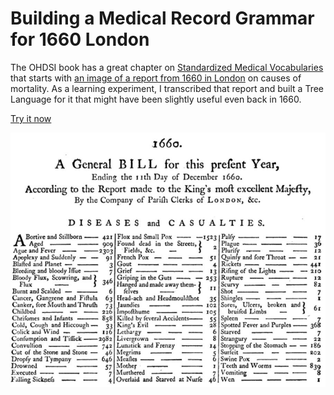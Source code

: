 # Building a Medical Record Grammar for 1660 London

The OHDSI book has a great chapter on [Standardized Medical Vocabularies](https://ohdsi.github.io/TheBookOfOhdsi/StandardizedVocabularies.html) that starts with [an image of a report from 1660 in London](https://ohdsi.github.io/TheBookOfOhdsi/images/StandardizedVocabularies/bill.jpg) on causes of mortality. As a learning experiment, I transcribed that report and built a Tree Language for it that might have been slightly useful even back in 1660.

[Try it now](https://jtree.treenotation.org/designer/#grammar%0A%20londonNode%0A%20%20description%20A%20demonstration%20Tree%20Language%20that%20provides%20a%20grammar%20for%20the%20The%20London%20Mortality%20report%20of%201660%20(https%3A%2F%2Fohdsi.github.io%2FTheBookOfOhdsi%2Fimages%2FStandardizedVocabularies%2Fbill.jpg).%0A%20%20root%0A%20%20inScope%20mortalityReportNode%0A%20keywordCell%0A%20intCell%0A%20yearCell%0A%20%20description%20What%20year%20is%20this%20report%20for%3F%0A%20%20extends%20intCell%0A%20anyCell%0A%20%20highlightScope%20string%0A%20locationCell%0A%20%20enum%20London%0A%20%20highlightScope%20string%0A%20%20description%20What%20region%20is%20this%20report%20for%3F%0A%20casualtieCountCell%0A%20%20extends%20intCell%0A%20diseaseCell%0A%20%20highlightScope%20keyword.declaration.enum%0A%20%20description%20Name%20of%20one%20the%2062%20diseases%20the%20Company%20of%20Parish%20Clerks%20of%20London%20had%20in%201660.%0A%20%20enum%20abortiveAndStillborn%20aged%20agueAndFever%20apoplexyAndSuddenly%20blastedAndPlanet%20bleedingAndBloodyTissue%20bloodyFluxScowringAndFlux%20burntAndScalded%20cancerGangreneAndFistula%20cancerSoreMouthAndThrush%20childbed%20chrisomesAndInfants%20coldCoughAndHiccough%20colickAndWind%20consumptionAndTissick%20convulsion%20cutOfTheStoneAndStone%20drpsyAndTympany%20drowned%20executed%20fallingSickness%20floxAndSmallPox%20foundDeadInStreetsFieldsEtc%20frenchPox%20gout%20grief%20gripingInTheGuts%20hangedAndMadeAwayThemselves%20headachAndHeadMouldShot%20jandies%20imposthume%20killedBySeveralAccidents%20kingsEvil%20lethargy%20livergrown%20lunatickAndFrenzy%20megrims%20measles%20mother%20murthered%20overlaidAndStarvedAtNurse%20palsy%20plague%20plurisy%20quinsyAndSoreThroat%20rickets%20risingOfTheLights%20rupture%20scurvy%20shot%20shingles%20soresUlcersBrokenAndBruisedLimbs%20spleen%20spottedFeverAndPurples%20starved%20strangury%20stoppingOfTheStomach%20surseit%20swinePox%20teethAndWorms%20vomiting%20wen%0A%20mortalityReportNode%0A%20%20inScope%20yearNode%20locationNode%20descriptionNode%20diseasesAndCasualtiesNode%0A%20%20cells%20keywordCell%0A%20yearNode%0A%20%20cells%20keywordCell%20yearCell%0A%20locationNode%0A%20%20cells%20keywordCell%20locationCell%0A%20descriptionNode%0A%20%20cells%20keywordCell%0A%20%20catchAllCellType%20anyCell%0A%20diseasesAndCasualtiesNode%0A%20%20cells%20keywordCell%0A%20%20catchAllNodeType%20diseaseCountNode%0A%20diseaseCountNode%0A%20%20cells%20diseaseCell%20casualtieCountCell%0Asample%0A%20mortalityReport%0A%20%20year%201660%0A%20%20location%20London%0A%20%20description%20A%20General%20BILL%20for%20this%20present%20Year%2C%20Ending%20the%2011th%20Day%20of%20December%201660.%20According%20to%20the%20Report%20made%20to%20the%20King's%20most%20excellent%20Majesty%2C%20By%20the%20Company%20of%20Parish%20Clerks%20of%20London%2C%20%26c.%20(Source%3A%20https%3A%2F%2Fohdsi.github.io%2FTheBookOfOhdsi%2Fimages%2FStandardizedVocabularies%2Fbill.jpg)%0A%20%20diseasesAndCasualties%0A%20%20%20abortiveAndStillborn%20421%0A%20%20%20aged%20909%0A%20%20%20agueAndFever%202303%0A%20%20%20apoplexyAndSuddenly%2091%0A%20%20%20blastedAndPlanet%203%0A%20%20%20bleedingAndBloodyTissue%207%0A%20%20%20bloodyFluxScowringAndFlux%20346%0A%20%20%20burntAndScalded%206%0A%20%20%20cancerGangreneAndFistula%2063%0A%20%20%20cancerSoreMouthAndThrush%2073%0A%20%20%20childbed%20226%0A%20%20%20chrisomesAndInfants%20858%0A%20%20%20coldCoughAndHiccough%2033%0A%20%20%20colickAndWind%20116%0A%20%20%20consumptionAndTissick%202982%0A%20%20%20convulsion%20742%0A%20%20%20cutOfTheStoneAndStone%2046%0A%20%20%20drpsyAndTympany%20646%0A%20%20%20drowned%2057%0A%20%20%20executed%207%0A%20%20%20fallingSickness%204%0A%20%20%20floxAndSmallPox%201523%0A%20%20%20foundDeadInStreetsFieldsEtc%202%0A%20%20%20frenchPox%2051%0A%20%20%20gout%204%0A%20%20%20grief%2013%0A%20%20%20gripingInTheGuts%20253%0A%20%20%20hangedAndMadeAwayThemselves%2011%0A%20%20%20headachAndHeadMouldShot%2035%0A%20%20%20jandies%20102%0A%20%20%20imposthume%20105%0A%20%20%20killedBySeveralAccidents%2055%0A%20%20%20kingsEvil%2028%0A%20%20%20lethargy%206%0A%20%20%20livergrown%208%0A%20%20%20lunatickAndFrenzy%2014%0A%20%20%20megrims%205%0A%20%20%20measles%206%0A%20%20%20mother%201%0A%20%20%20murthered%207%0A%20%20%20overlaidAndStarvedAtNurse%2046%0A%20%20%20palsy%2017%0A%20%20%20plague%2036%0A%20%20%20plurisy%2012%0A%20%20%20quinsyAndSoreThroat%2021%0A%20%20%20rickets%20441%0A%20%20%20risingOfTheLights%20210%0A%20%20%20rupture%2012%0A%20%20%20scurvy%2082%0A%20%20%20shot%207%0A%20%20%20shingles%201%0A%20%20%20soresUlcersBrokenAndBruisedLimbs%2061%0A%20%20%20spleen%207%0A%20%20%20spottedFeverAndPurples%20368%0A%20%20%20starved%207%0A%20%20%20strangury%2022%0A%20%20%20stoppingOfTheStomach%20186%0A%20%20%20surseit%20202%0A%20%20%20swinePox%202%0A%20%20%20teethAndWorms%20839%0A%20%20%20vomiting%208%0A%20%20%20wen%201)


![1660 Report](./bill.jpg)
